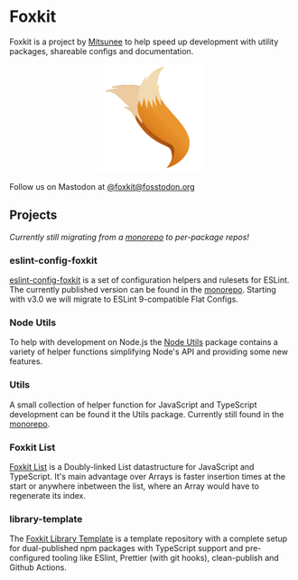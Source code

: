 # Foxkit

Foxkit is a project by [Mitsunee](https://github.com/Mitsunee) to help speed up development with utility packages, shareable configs and documentation.

<p align="center"><img src="profile/assets/icon-192.png" alt="Foxkit"></p>

Follow us on Mastodon at [@foxkit@fosstodon.org](https://fosstodon.org/@foxkit)

## Projects

_Currently still migrating from a [monorepo] to per-package repos!_

### eslint-config-foxkit

[eslint-config-foxkit](https://github.com/foxkit-js/eslint-config-foxkit) is a set of configuration helpers and rulesets for ESLint. The currently published version can be found in the [monorepo]. Starting with v3.0 we will migrate to ESLint 9-compatible Flat Configs.

### Node Utils

To help with development on Node.js the [Node Utils](https://github.com/foxkit-js/node-util) package contains a variety of helper functions simplifying Node's API and providing some new features.

### Utils

A small collection of helper function for JavaScript and TypeScript development can be found it the Utils package. Currently still found in the [monorepo].

### Foxkit List
[Foxkit List](https://github.com/foxkit-js/list) is a Doubly-linked List datastructure for JavaScript and TypeScript. It's main advantage over Arrays is faster insertion times at the start or anywhere inbetween the list, where an Array would have to regenerate its index.

### library-template

The [Foxkit Library Template](https://github.com/foxkit-js/library-template) is a template repository with a complete setup for dual-published npm packages with TypeScript support and pre-configured tooling like ESlint, Prettier (with git hooks), clean-publish and Github Actions.

[monorepo]: https://github.com/Mitsunee/foxkit